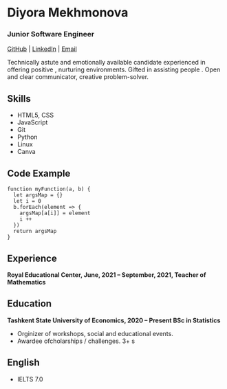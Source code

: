 
# Diyora Mekhmonova
### Junior Software Engineer
[GitHub](https://github.com/MDiyora) | [LinkedIn](https://www.linkedin.com/in/diyora-mekhmonova-2b80541b6/) | [Email](mailto:mehmonova01@gmail.com)

Technically astute and emotionally available candidate experienced in offering positive , nurturing environments. Gifted in assisting people . Open and clear communicator, creative problem-solver.

Skills
- 
 - HTML5, CSS
 - JavaScript
 - Git
 - Python
 - Linux
 - Canva

Code Example
-
```
function myFunction(a, b) {
  let argsMap = {}
  let i = 0
  b.forEach(element => {
    argsMap[a[i]] = element
    i ++
  })
  return argsMap
}
```
Experience
-
**Royal Educational Center, June, 2021 – September, 2021, 
Teacher of Mathematics**

Education
- 
**Tashkent State University of Economics, 2020 – Present
BSc in Statistics**
 - Orginizer of workshops, social and educational events.
 - Awardee ofcholarships / challenges. 3+ s

English
- 
 - IELTS 7.0












